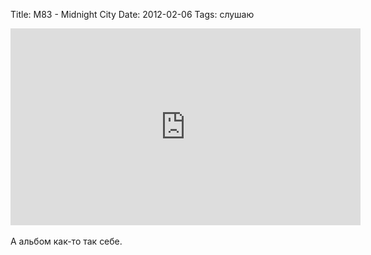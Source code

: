 Title: M83 - Midnight City
Date: 2012-02-06
Tags: слушаю

<div class="text"><iframe width="560" height="315" src="http://www.youtube.com/embed/dX3k_QDnzHE?wmode=transparent" frameborder="0" allowfullscreen="allowfullscreen"></iframe><br /><br />
А альбом как-то так себе.</div>